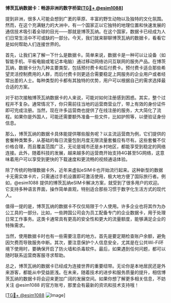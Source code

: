 **博茨瓦纳数据卡：畅游非洲的数字桥梁[[TG💪+ @esim1088](https://t.me/s/esim1088)]**

提到非洲，很多人可能会想到广袤的草原、丰富的野生动物以及独特的文化氛围。然而，在这个充满魅力的大洲中，有一个国家正以它独特的地理位置和快速发展的通信技术吸引着全球的目光——那就是博茨瓦纳。在这个国家，数据卡已经成为人们日常生活中不可或缺的一部分。今天，我们就来聊聊博茨瓦纳的数据卡，看看它是如何帮助人们连接世界的。

首先，让我们来了解一下什么是数据卡。简单来说，数据卡是一种可以让设备（如智能手机、平板电脑或笔记本电脑）通过移动网络访问互联网的服务产品。在博茨瓦纳，数据卡分为几种主要类型，包括预付费卡和后付费卡。预付费卡适合那些希望灵活控制费用的人群，而后付费卡则更适合需要稳定上网服务的企业用户或者经常出差的人士。每种类型的卡都有其独特的优势，用户可以根据自己的需求选择最合适的方案。

对于初次接触博茨瓦纳数据卡的人来说，可能对如何注册感到困惑。其实，整个过程并不复杂。通常情况下，你只需前往当地的运营商营业厅，带上有效的身份证件即可完成注册。当然，现在许多运营商也提供了在线注册的服务，大大简化了流程。如果你是外国人，可能还需要额外准备一些文件，比如护照等，以便验证身份信息。

那么，博茨瓦纳的数据卡具体能提供哪些服务呢？以主流运营商为例，它们提供的套餐种类繁多，从基础的每日流量包到月度无限流量套餐应有尽有。这些套餐不仅价格合理，而且覆盖范围广泛，无论是城市还是乡村地区，都能享受到稳定的网络连接。此外，随着科技的发展，越来越多的运营商开始支持4G甚至5G网络，这意味着用户可以享受到更快的下载速度和更流畅的视频通话体验。

除了传统的物理数据卡外，近年来虚拟eSIM卡也开始流行起来。这种新型的数据卡无需实体卡片，只需通过手机设置即可激活使用，极大地方便了国际旅行者。例如，@esim1088 提供的博茨瓦纳eSIM卡解决方案，就受到了很多用户的欢迎。它支持多种语言界面，操作简单直观，特别适合那些习惯于数字化生活方式的现代人。

值得一提的是，博茨瓦纳的数据卡不仅仅局限于个人使用。许多企业也将其作为办公工具的一部分。比如，一些跨国公司会为员工配备专门的企业数据卡，用于处理日常工作事务。这类卡通常具有更高的安全性和更大的流量额度，能够满足企业的特殊需求。

当然，使用数据卡时也有一些需要注意的地方。首先是要定期检查账户余额，避免因欠费而导致服务中断。其次，要注意保护个人信息安全，尤其是在公共Wi-Fi环境下使用时，要确保开启了防火墙和杀毒软件。最后，如果遇到任何问题，都可以随时联系运营商客服寻求帮助。

总之，博茨瓦纳的数据卡已经成为连接世界的重要纽带。无论你是本地居民还是外来游客，都能从中受益匪浅。在未来，随着技术的进步和服务质量的提升，相信博茨瓦纳的数据卡将会迎来更加广阔的发展空间。如果你想了解更多相关信息，不妨关注 @esim1088 的官方账号，那里会有最新的资讯和技术支持哦！

[[TG💪+ @esim1088](https://t.me/s/esim1088) ![Image](https://i.postimg.cc/4NQfJmqS/Snipaste-2025-05-13-00-14-12.png)]